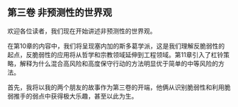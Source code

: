 ## 第三卷 非预测性的世界观

欢迎各位读者，我们现在开始讲述非预测性的世界观。

在第10章的内容中，我们将呈现塞内加的斯多葛学派，这是我们理解反脆弱性的起点，反脆弱性的应用将从哲学和宗教领域延伸到工程领域。第11章引入了杠铃策略，解释为什么混合高风险和高度保守行动的方法明显优于简单的中等风险的方法。

首先，我将以我的两个朋友的故事作为第三卷的开端，他俩从识别脆弱性和利用脆弱推手的弱点中获得极大乐趣，甚至以此为生。



